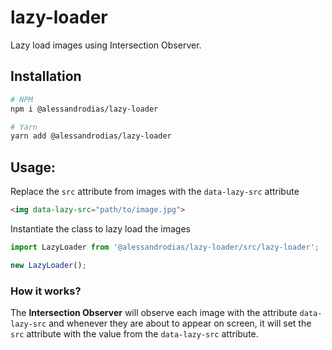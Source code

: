 # lazy-loader
Lazy load images using Intersection Observer.

## Installation

```bash
# NPM
npm i @alessandrodias/lazy-loader

# Yarn
yarn add @alessandrodias/lazy-loader
```

## Usage:

Replace the `src` attribute from images with the `data-lazy-src` attribute
```html
<img data-lazy-src="path/to/image.jpg">
```

Instantiate the class to lazy load the images
```javascript
import LazyLoader from '@alessandrodias/lazy-loader/src/lazy-loader';

new LazyLoader();
```

### How it works?

The **Intersection Observer** will observe each image with the attribute `data-lazy-src` and whenever they are about to appear on screen, it will set the `src` attribute with the value from the `data-lazy-src` attribute.
